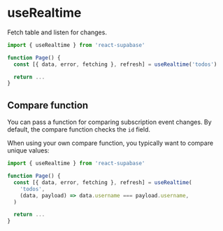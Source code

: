 # useRealtime

Fetch table and listen for changes.

```js highlight=4
import { useRealtime } from 'react-supabase'

function Page() {
  const [{ data, error, fetching }, refresh] = useRealtime('todos')

  return ...
}
```

## Compare function

You can pass a function for comparing subscription event changes. By default, the compare function checks the `id` field.

When using your own compare function, you typically want to compare unique values:

```js highlight=6
import { useRealtime } from 'react-supabase'

function Page() {
  const [{ data, error, fetching }, refresh] = useRealtime(
    'todos',
    (data, payload) => data.username === payload.username,
  )

  return ...
}
```
